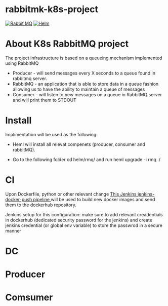 # rabbitmk-k8s-project

[![Rabbit MQ](https://cdn.iconscout.com/icon/free/png-128/rabbitmq-282296.png)](hhttps://www.rabbitmq.com/)
[![Helm](https://helm.sh/img/helm.svg)](https://helm.sh/)


# About K8s RabbitMQ project

The project infrastructure is based on a queueing mechanism implemented using RabbitMQ
* Producer - will send messages every X seconds to a queue found in rabbitmq server.
* RabbitMQ - an application that is able to store data in a queue fashion allowing us to
have the ability to maintain a queue of messages
* Consumer - will listen to new messages on a queue in RabbitMQ server and will print
them to STDOUT

# Install
Implimentation will be used as the following:
* Heml will install all relevat compenets (producer, consumer and rabbitMQ).
- Go to the following folder cd helm/rmq/ and run heml upgrade -i rmq ./

# CI
Upon Dockerfile, python or other relevant change [This Jenkins jenkins-docker-push pipeline ](https://github.com/yahelron/rabbitmk-k8s-project/blob/main/Jenkins/jenkins-docker-push.groovy) will be used to build new docker images and send them to the dockerhub repository.

Jenkins setup for this configuration:
make sure to add relevant creadentials in dockerhub (dedicated security password for the jenkins) and create jenkins credential (or global env variable) to store the passwrod in a secure manner 

# DC

# Producer
# Comsumer
